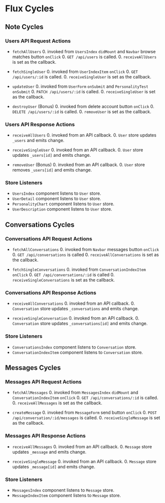 # Flux Cycles

<!-- Flux loops are organized by data type. Under each data type, there may
be sub-categories, and each action is listed with the sequence of events
that result from its invocation, ending with the API or store. Finally,
store listeners are listed at the end.

You should be able to use this document trace an **action** starting
with where it was invoked, through the **API**/**store** involved, and
finally to the **components** that update as a result. This is important
because once you start implementing your flux loops, that's precisely
what you'll need to do. -->


## Note Cycles

### Users API Request Actions

* `fetchAllUsers`
  0. invoked from `UsersIndex` `didMount` and `Navbar` browse matches button `onClick`
  0. `GET /api/users` is called.
  0. `receiveAllUsers` is set as the callback.

* `fetchSingleUser`
  0. invoked from `UserIndexItem` `onClick`
  0. `GET /api/users/:id` is called.
  0. `receiveSingleUser` is set as the callback.

* `updateUser`
  0. invoked from `UserForm` `onSubmit` and `PersonalityTest` `onSubmit`
  0. `PATCH /api/users/:id` is called.
  0. `receiveSingleUser` is set as the callback.

* `destroyUser` (Bonus)
  0. invoked from delete account button `onClick`
  0. `DELETE /api/users/:id` is called.
  0. `removeUser` is set as the callback.

### Users API Response Actions

* `receiveAllUsers`
  0. invoked from an API callback.
  0. `User` store updates `_users` and emits change.

* `receiveSingleUser`
  0. invoked from an API callback.
  0. `User` store updates `_users[id]` and emits change.

* `removeUser` (Bonus)
  0. invoked from an API callback.
  0. `User` store removes `_users[id]` and emits change.

### Store Listeners

* `UsersIndex` component listens to `User` store.
* `UserDetail` component listens to `User` store.
* `PersonalityChart` component listens to `User` store.
* `UserDescription` component listens to `User` store.

## Conversations Cycles

### Conversations API Request Actions

* `fetchAllConversations`
  0. invoked from `Navbar` messages button `onClick`
  0. `GET /api/conversations` is called
  0. `receiveAllConversations` is set as the callback.

* `fetchSingleConversations`
  0. invoked from `ConversationIndexItem` `onClick`
  0. `GET /api/conversations/:id` is called
  0. `receiveSingleConversations` is set as the callback.

### Conversations API Response Actions
* `receiveAllConversations`
  0. invoked from an API callback.
  0. `Conversation` store updates `_conversations` and emits change.

* `receiveSingleConversation`
  0. invoked from an API callback.
  0. `Conversation` store updates `_conversations[id]` and emits change.

### Store Listeners
* `ConversationsIndex` component listens to `Conversation` store.
* `ConversationIndexItem` component listens to `Conversation` store.

## Messages Cycles

### Messages API Request Actions

* `fetchAllMessages`
  0. invoked from `MessagesIndex` `didMount` and `ConversationIndexItem` `onClick`
  0. `GET /api/conversations/:id` is called.
  0. `receiveAllMessages` is set as the callback.

* `createMessage`
  0. invoked from `MessageForm` send button `onClick`
  0. `POST /api/conversation/:id/messages` is called.
  0. `receiveSingleMessage` is set as the callback.

### Messages API Response Actions

* `receiveAllMessages`
  0. invoked from an API callback.
  0. `Message` store updates `_message` and emits change.

* `receiveSingleMessage`
  0. invoked from an API callback.
  0. `Message` store updates `_message[id]` and emits change.

### Store Listeners

* `MessagesIndex` component listens to `Message` store.
* `MessageIndexItem` component listens to `Message` store.
